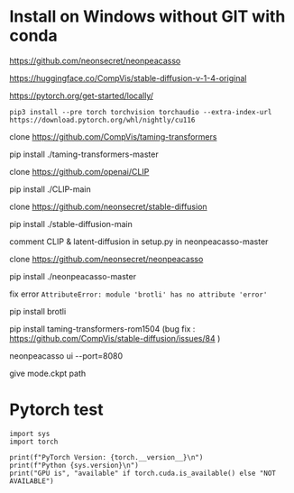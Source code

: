 # Install on Windows without GIT with conda

https://github.com/neonsecret/neonpeacasso  

https://huggingface.co/CompVis/stable-diffusion-v-1-4-original    

https://pytorch.org/get-started/locally/  

`pip3 install --pre torch torchvision torchaudio --extra-index-url https://download.pytorch.org/whl/nightly/cu116`

clone https://github.com/CompVis/taming-transformers  

pip install ./taming-transformers-master   

clone https://github.com/openai/CLIP

pip install ./CLIP-main  

clone https://github.com/neonsecret/stable-diffusion

pip install ./stable-diffusion-main  

comment CLIP & latent-diffusion in setup.py in neonpeacasso-master

clone https://github.com/neonsecret/neonpeacasso  

pip install ./neonpeacasso-master

fix error `AttributeError: module 'brotli' has no attribute 'error'`  

pip install brotli    

pip install taming-transformers-rom1504 (bug fix : https://github.com/CompVis/stable-diffusion/issues/84 )

neonpeacasso ui  --port=8080    

give mode.ckpt path

# Pytorch test  

```
import sys
import torch

print(f"PyTorch Version: {torch.__version__}\n")
print(f"Python {sys.version}\n")
print("GPU is", "available" if torch.cuda.is_available() else "NOT AVAILABLE")
```
